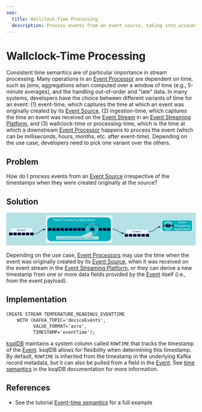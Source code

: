 ```yaml
---
seo:
  title: Wallclock-Time Processing
  description: Process events from an event source, taking into account different ways to handle timestamps, wallclock time, and processing time.
---
```


# Wallclock-Time Processing
Consistent time semantics are of particular importance in stream processing. Many operations in an [Event Processor](../event-processing/event-processor.md) are dependent on time, such as joins, aggregations when computed over a window of time (e.g., 5-minute averages), and the handling out-of-order and "late" data. In many systems, developers have the choice between different variants of time for an event: (1) event-time, which captures the time at which an event was originally created by its [Event Source](../event-source/event-source.md), (2) ingestion-time, which captures the time an event was received on the [Event Stream](../event-stream/event-stream.md) in an [Event Streaming Platform](../event-stream/event-streaming-platform.md), and (3) wallclock-time or processing-time, which is the time at which a downstream [Event Processor](../event-processing/event-processor.md) happens to process the event (which can be milliseconds, hours, months, etc. after event-time). Depending on the use case, developers need to pick one variant over the others.

## Problem
How do I process events from an [Event Source](../event-source/event-source.md) irrespective of the timestamps when they were created originally at the source?

## Solution
![wallclock-time](../img/wallclock-time.png)

Depending on the use case, [Event Processors](../event-processing/event-processor.md) may use the time when the event was originally created by its [Event Source](../event-source/event-source.md), when it was received on the event stream in the [Event Streaming Platform](../event-stream/event-streaming-platform.md), or they can derive a new timestamp from one or more data fields provided by the [Event](../event/event.md) itself (i.e., from the event payload).

## Implementation
```
CREATE STREAM TEMPERATURE_READINGS_EVENTTIME
    WITH (KAFKA_TOPIC='deviceEvents',
          VALUE_FORMAT='avro',
          TIMESTAMP='eventTime');
```

[ksqlDB](https://ksqldb.io) maintains a system column called `ROWTIME` that tracks the timestamp of the [Event](../event/event.md). ksqlDB allows for flexibility when determining this timestamp. By default, `ROWTIME` is inherited from the timestamp in the underlying Kafka record metadata, but it can also be pulled from a field in the [Event](../event/event.md). See [time semantics](https://docs.ksqldb.io/en/latest/concepts/time-and-windows-in-ksqldb-queries/#time-semantics) in the ksqlDB documentation for more information.

## References
* See the tutorial [Event-time semantics](https://kafka-tutorials.confluent.io/time-concepts/ksql.html) for a full example

